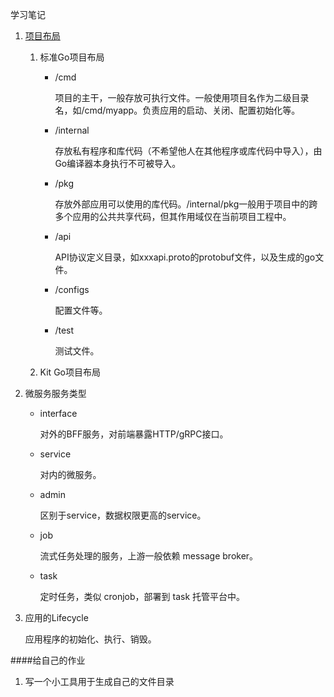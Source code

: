 学习笔记

1. [项目布局](https://github.com/golang-standards/project-layout/blob/master/README_zh.md)
    
    1. 标准Go项目布局
        
        - /cmd
        
            项目的主干，一般存放可执行文件。一般使用项目名作为二级目录名，如/cmd/myapp。负责应用的启动、关闭、配置初始化等。
        
        - /internal
        
            存放私有程序和库代码（不希望他人在其他程序或库代码中导入），由Go编译器本身执行不可被导入。
            
        - /pkg
        
            存放外部应用可以使用的库代码。/internal/pkg一般用于项目中的跨多个应用的公共共享代码，但其作用域仅在当前项目工程中。
            
        - /api
        
            API协议定义目录，如xxxapi.proto的protobuf文件，以及生成的go文件。
        
        - /configs
        
            配置文件等。
        
        - /test
        
            测试文件。
        
    2. Kit Go项目布局
        
        
        
2. 微服务服务类型
    
    - interface
    
        对外的BFF服务，对前端暴露HTTP/gRPC接口。
    
    - service
    
        对内的微服务。
    
    - admin
    
        区别于service，数据权限更高的service。
        
    - job
    
        流式任务处理的服务，上游一般依赖 message broker。
    
    - task
    
        定时任务，类似 cronjob，部署到 task 托管平台中。
        
        
3. 应用的Lifecycle

    应用程序的初始化、执行、销毁。



####给自己的作业

1. 写一个小工具用于生成自己的文件目录